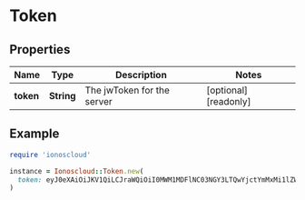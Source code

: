 # Token

## Properties

| Name | Type | Description | Notes |
| ---- | ---- | ----------- | ----- |
| **token** | **String** | The jwToken for the server | [optional][readonly] |

## Example

```ruby
require 'ionoscloud'

instance = Ionoscloud::Token.new(
  token: eyJ0eXAiOiJKV1QiLCJraWQiOiI0MWM1MDFlNC03NGY3LTQwYjctYmMxMi1lZWIzMTAzNThlZDkiLCJhbGciOiJSUzI1NiJ9.eyJpc3MiOiJpb25vc2Nsb3VkIiwiaWF0IjoxNjAyNDg5NTkzMDcxLCJzZXJ2ZXIiOnsidXVpZCI6IjMwNGEwZGVlLWE3OTgtNDNhNi04MzIyLTk3M2NiYzc3Yjg4ZCIsIm5hbWUiOiJTZXJ2ZXIifX0.TND9kJd8GXM39XP5PMH_LnF_99al4MEkI_eoEowPvPztirgM50aZEdg6SuLYQzg-R7vrA7hEFaK4NJb2BUUsIZYVMhjl1QmKUE5TnP0Q2zYnIfNQNZFDu2rKrOydPCkPQwlMVvvZLeBSz7lrKYujF-qZ_yY_6SHlFtt-rg6IznRtup8AFziXtl-9cEsWU92_GCTd5LiriQrsnFAiGRbb0p2_6OYAQAH9FeWu4cxrbSwUmeR7Q4klJyZqFd0fv6UTFBtpSiyci7rsB142MXyLcqM4PrBkgd9P5OFbJYf5lbsb9pW04wLSl9rqoWGgZvWsqpuzosUkQRZt_O5yuYmT9w
)
```

